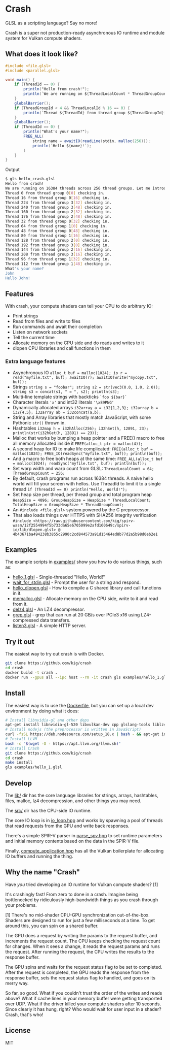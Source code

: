 # Crash

GLSL as a scripting language? Say no more!

Crash is a super not production-ready asynchronous IO runtime and module system for Vulkan compute shaders.

## What does it look like?

```glsl
#include <file.glsl>
#include <parallel.glsl>

void main() {
    if (ThreadId == 0) {
        println("Hello from crash!");
        println(`We are running on ${ThreadLocalCount * ThreadGroupCount} threads across ${ThreadGroupCount} thread groups. Let me introduce the first four thread groups.`);
    }
    globalBarrier();
    if (ThreadGroupId < 4 && ThreadLocalId % 16 == 0) {
        println(`Thread ${ThreadId} from thread group ${ThreadGroupId}[${ThreadLocalId}] checking in.`);
    }
    globalBarrier();
    if (ThreadId == 0) {
        println("What's your name?");
        FREE_ALL(
            string name = awaitIO(readLine(stdin, malloc(256)));
            println(`Hello ${name}!`);
        )
    }
}
```

Output

```bash
$ gls hello_crash.glsl
Hello from crash!
We are running on 16384 threads across 256 thread groups. Let me introduce the first four thread groups.
Thread 0 from thread group 0[0] checking in.
Thread 16 from thread group 0[16] checking in.
Thread 224 from thread group 3[32] checking in.
Thread 240 from thread group 3[48] checking in.
Thread 160 from thread group 2[32] checking in.
Thread 176 from thread group 2[48] checking in.
Thread 32 from thread group 0[32] checking in.
Thread 64 from thread group 1[0] checking in.
Thread 48 from thread group 0[48] checking in.
Thread 80 from thread group 1[16] checking in.
Thread 128 from thread group 2[0] checking in.
Thread 192 from thread group 3[0] checking in.
Thread 144 from thread group 2[16] checking in.
Thread 208 from thread group 3[16] checking in.
Thread 96 from thread group 1[32] checking in.
Thread 112 from thread group 1[48] checking in.
What's your name?
John
Hello John!

```

## Features

With crash, your compute shaders can tell your CPU to do arbitrary IO:

 * Print strings
 * Read from files and write to files
 * Run commands and await their completion
 * Listen on network sockets
 * Tell the current time
 * Allocate memory on the CPU side and do reads and writes to it
 * dlopen CPU libraries and call functions in them

### Extra language features

 * Asynchronous IO `alloc_t buf = malloc(1024); io r = read("myfile.txt", buf); awaitIO(r); awaitIO(write("mycopy.txt", buf));`
 * Strings `string s = "foobar"; string s2 = str(vec3(0.0, 1.0, 2.0)); string s3 = concat(s1, " = ", s2); println(s3);`
 * Multi-line template strings with backticks `` `foo ${bar}` ``
 * Character literals `'x'` and int32 literals `'\x89PNG'`
 * Dynamically allocated arrays `i32array a = i32{1,2,3}; i32array b = i32{4,5}; i32array ab = i32concat(a,b);`
 * String and Array libraries that mostly match JavaScript, with some Pythonic `str()` thrown in.
 * Hashtables `i32map h = i32hAlloc(256); i32hSet(h, 12891, 23); println(str(i32hGet(h, 12891) == 23));`
 * Malloc that works by bumping a heap pointer and a FREE() macro to free all memory allocated inside it `FREE(alloc_t ptr = malloc(4));`
 * A second heap for IO to make life complicated: `FREE(alloc_t buf = malloc(1024); FREE_IO(readSync("myfile.txt", buf)); println(buf));`
 * And a macro to free both heaps at the same time: `FREE_ALL(alloc_t buf = malloc(1024); readSync("myfile.txt", buf); println(buf));`
 * Set warp width and warp count from GLSL: `ThreadLocalCount = 64; ThreadGroupCount = 256;`
 * By default, crash programs run across 16384 threads. A naive hello world will fill your screen with hellos. Use ThreadId to limit it to a single thread `if (ThreadId == 0) println("Hello, World!");` 
 * Set heap size per thread, per thread group and total program heap `HeapSize = 4096; GroupHeapSize = HeapSize * ThreadLocalCount; TotalHeapSize = GroupHeapSize * ThreadGroupCount;`
 * An `#include <file.glsl>` system powered by the C preprocessor.
 * That also loads things over HTTPS with SHA256 integrity verification `#include <https://raw.githubusercontent.com/kig/spirv-wasm/12f2554994f5b733da65e6705099e2afd160649c/spirv-io/lib/dlopen.glsl> @ 4b43671ba494238b3855c2990c2cd844573a91d15464ed8b77d2a5b98d0eb2e1`

## Examples

The example scripts in [examples/](examples/) show you how to do various things, such as:

 * [hello_1.glsl](examples/hello_1.glsl) - Single-threaded "Hello, World!" 
 * [wait_for_stdin.glsl](examples/wait_for_stdin.glsl) - Prompt the user for a string and respond.
 * [hello_dlopen.glsl](examples/hello_dlopen.glsl) - How to compile a C shared library and call functions in it.
 * [memalloc.glsl](examples/memalloc.glsl) - Allocate memory on the CPU side, write to it and read from it.
 * [delz4.glsl](examples/delz4.glsl) - An LZ4 decompressor.
 * [grep.glsl](examples/grep.glsl) - grep that can run at 20 GB/s over PCIe3 x16 using LZ4-compressed data transfers.
 * [listen3.glsl](examples/listen3.glsl) - A simple HTTP server.


## Try it out

The easiest way to try out crash is with Docker.

```bash
git clone https://github.com/kig/crash
cd crash
docker build -t crash .
docker run --gpus all --ipc host --rm -it crash gls examples/hello_1.glsl
```


## Install

The easiest way is to use the [Dockerfile](Dockerfile), but you can set up a local dev environment by doing what it does:

```bash
# Install libnvidia-gl and other deps
apt-get install libnvidia-gl-520 libvulkan-dev cpp glslang-tools liblz4-dev libzstd-dev lsb-release wget software-properties-common gnupg curl make
# Install nodejs (the preprocessor is written in JavaScript)
curl -fsSL https://deb.nodesource.com/setup_18.x | bash - && apt-get install -y nodejs
# Install LLVM
bash -c "$(wget -O - https://apt.llvm.org/llvm.sh)"
# Install Crash
git clone https://github.com/kig/crash
cd crash
make install
gls examples/hello_1.glsl
```


## Develop

The [lib/](lib/) dir has the core language libraries for strings, arrays, hashtables, files, malloc, lz4 decompression, and other things you may need.

The [src/](src/) dir has the CPU-side IO runtime.

The core IO loop is in [io_loop.hpp](src/io_loop.hpp) and works by spawning a pool of threads that read requests from the GPU and write back responses.

There's a simple SPIR-V parser in [parse_spv.hpp](src/parse_spv.hpp) to set runtime parameters and initial memory contents based on the data in the SPIR-V file.

Finally, [compute_application.hpp](src/compute_application.hpp) has all the Vulkan boilerplate for allocating IO buffers and running the thing.


## Why the name "Crash"

Have _you_ tried developing an IO runtime for Vulkan compute shaders? [1]

It's crashingly fast! From zero to done in a crash. Imagine being bottlenecked by ridiculously high-bandwidth things as you crash through your problems.

[1] There's no mid-shader CPU-GPU synchronization out-of-the-box. Shaders are designed to run for just a few milliseconds at a time.
To get around this, you can spin on a shared buffer.

The GPU does a request by writing the params to the request buffer, and increments the request count. The CPU keeps checking the request count for changes.
When it sees a change, it reads the request params and runs the request. After running the request, the CPU writes the results to the response buffer.

The GPU spins and waits for the request status flag to be set to completed. After the request is completed, the GPU reads the response from the response
buffer, sets the request status flag to handled, and goes on its merry way.

So far, so good. What if you couldn't trust the order of the writes and reads above? What if cache lines in your memory buffer were getting transported over UDP.
What if the driver killed your compute shaders after 10 seconds. Since clearly it has hung, right? Who would wait for user input in a shader? Crash, that's who!


## License

MIT
